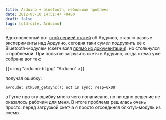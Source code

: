 ```yaml
---
title: Arduino + bluetooth, небольшая проблема
date: 2012-03-10 14:51:47 +0400
draft: false
tags: [old-site, Arduino]
---
```

Вдохновленный вот [этой серией статей](http://habrahabr.ru/blogs/DIY/136224/) об Ардуино, ставлю разные эксперименты над Ардуино, сегодня таки сумел подружить её с Bluetooth-модулем (скетч взял [прямо из документации](http://arduino.cc/en/Serial/Read)), но столкнулся с проблемой. При попытке загрузить скетч в Ардуино, когда схема уже собрана вот так:

{{< img "arduino-bt.jpg" "Arduino" >}}

получал ошибку:

`avrdude: stk500_getsync(): not in sync: resp=0x00`

в Гугле про эту ошибку много чего понаписано, но ни одно решение не оказалось рабочим для меня. В итоге проблема решилась очень просто: перед загрузкой скетча я просто отсоединял блютуз-модуль из схемы.
<!--more-->